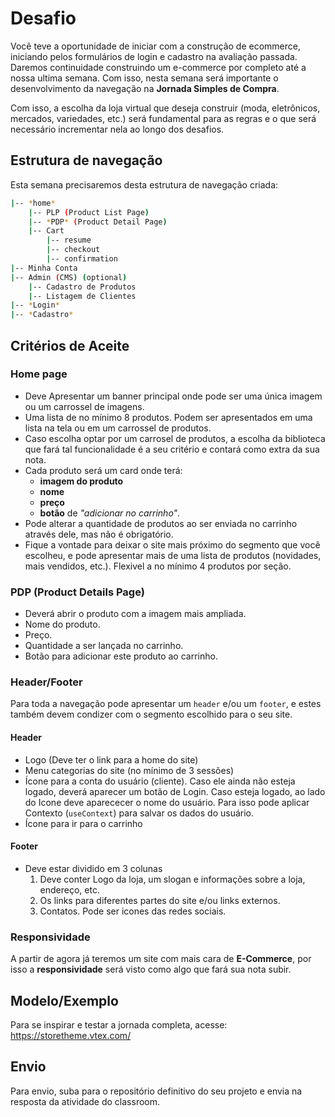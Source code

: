 # Desafio

Você teve a oportunidade de iniciar com a construção de ecommerce, iniciando pelos formulários de login e cadastro na avaliação passada. Daremos continuidade construindo um e-commerce por completo até a nossa ultima semana. Com isso, nesta semana será importante o desenvolvimento da navegação na **Jornada Simples de Compra**.

Com isso, a escolha da loja virtual que deseja construir (moda, eletrônicos, mercados, variedades, etc.) será fundamental para as regras e o que será necessário incrementar nela ao longo dos desafios.

## Estrutura de navegação

Esta semana precisaremos desta estrutura de navegação criada:

```bash
|-- *home*
    |-- PLP (Product List Page)
    |-- *PDP* (Product Detail Page)
    |-- Cart
        |-- resume
        |-- checkout
        |-- confirmation
|-- Minha Conta
|-- Admin (CMS) (optional)
    |-- Cadastro de Produtos
    |-- Listagem de Clientes
|-- *Login* 
|-- *Cadastro*
```

## Critérios de Aceite

### Home page

- Deve Apresentar um banner principal onde pode ser uma única imagem ou um carrossel de imagens.
- Uma lista de no mínimo 8 produtos. Podem ser apresentados em uma lista na tela ou em um carrossel de produtos.
- Caso escolha optar por um carrosel de produtos, a escolha da biblioteca que fará tal funcionalidade é a seu critério e contará como extra da sua nota.
- Cada produto será um card onde terá:
  - **imagem do produto** 
  - **nome** 
  - **preço** 
  - **botão** de *"adicionar no carrinho"*. 
- Pode alterar a quantidade de produtos ao ser enviada no carrinho através dele, mas não é obrigatório.
- Fique a vontade para deixar o site mais próximo do segmento que você escolheu, e pode apresentar mais de uma lista de produtos (novidades, mais vendidos, etc.). Flexivel a no mínimo 4 produtos por seção.

### PDP (Product Details Page)

- Deverá abrir o produto com a imagem mais ampliada.
- Nome do produto.
- Preço.
- Quantidade a ser lançada no carrinho.
- Botão para adicionar este produto ao carrinho.

### Header/Footer

Para toda a navegação pode apresentar um `header` e/ou um `footer`, e estes também devem condizer com o segmento escolhido para o seu site.

#### Header

- Logo (Deve ter o link para a home do site)
- Menu categorias do site (no mínimo de 3 sessões)
- Ícone para a conta do usuário (cliente). Caso ele ainda não esteja logado, deverá aparecer um botão de Login. Caso esteja logado, ao lado do Icone deve aparececer o nome do usuário. Para isso pode aplicar Contexto (`useContext`) para salvar os dados do usuário.
- Ícone para ir para o carrinho

#### Footer

- Deve estar dividido em 3 colunas
   1. Deve conter Logo da loja, um slogan e informações sobre a loja, endereço, etc.
   2. Os links para diferentes partes do site e/ou links externos.
   3. Contatos. Pode ser icones das redes sociais.

### Responsividade

A partir de agora já teremos um site com mais cara de **E-Commerce**, por isso a **responsividade** será visto como algo que fará sua nota subir.

## Modelo/Exemplo

Para se inspirar e testar a jornada completa, acesse: <https://storetheme.vtex.com/>

## Envio

Para envio, suba para o repositório definitivo do seu projeto e envia na resposta da atividade do classroom.
